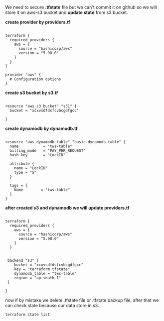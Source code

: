 We need to secure **.tfstate** file but we can't commit it on github so we will store it on aws-s3 bucket and **update state** from s3 bucket.

**create provider by providers.tf**
<pre><code>
terraform {
  required_providers {
    aws = {
      source = "hashicorp/aws"
      version = "5.98.0"
    }
  }
}

provider "aws" {
  # Configuration options
}
</code></pre>

**create s3 bucket by s3.tf**
<pre><code>
resource "aws_s3_bucket" "s31" {
  bucket = "xcxvsdfdsfcvbcgdfgcc"

}
</code></pre>

**create dynamodb by dynamodb.tf**
<pre><code>
resource "aws_dynamodb_table" "basic-dynamodb-table" {
  name           = "tws-table"
  billing_mode   = "PAY_PER_REQUEST"
  hash_key       = "LockID"
 
  attribute {
    name = "LockID"
    type = "S"
  }

  tags = {
    Name        = "tws-table"
  }
}
</code></pre>

**after created s3 and dynamodb we will update providers.tf**
<pre><code>
terraform {
  required_providers {
    aws = {
      source = "hashicorp/aws"
      version = "5.98.0"
    }
  }


 backend "s3" {
	bucket = "xcxvsdfdsfcvbcgdfgcc"
	key = "terraform.tfstate"
	dynamodb_table = "tws-table"
	region = "ap-south-1"
 }

}
</code></pre>

now if by mistake we delete .tfstate file or .tfstate.backup file, after that we can check state because our data store in s3.
<pre><code>terraform state list</code></pre>

 
